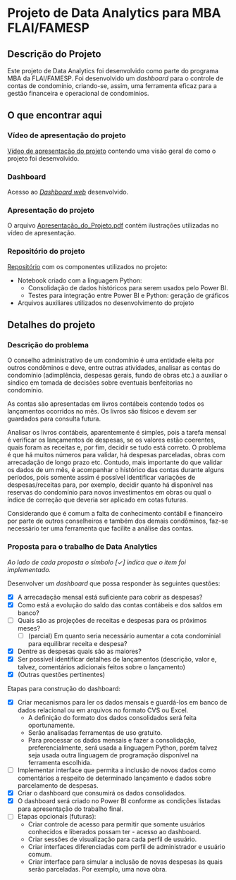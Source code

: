 # Projeto de Data Analytics para MBA FLAI/FAMESP

## Descrição do Projeto
Este projeto de Data Analytics foi desenvolvido como parte do programa MBA da FLAI/FAMESP. Foi desenvolvido um _dashboard_ para o controle de contas de condomínio, criando-se, assim, uma ferramenta eficaz para a gestão financeira e operacional de condomínios.

## O que encontrar aqui
### Vídeo de apresentação do projeto 
[Vídeo de apresentação do projeto]( https://bit.ly/kunyosi_mba_dashboard) 
contendo uma visão geral de como o projeto foi desenvolvido.

### Dashboard 
Acesso ao [_Dashboard web_]( https://bit.ly/kunyosi_mba_dashboard_web) desenvolvido.

### Apresentação do projeto
O arquivo  [Apresentação_do_Projeto.pdf]( https://github.com/mkunyosi/FLAI_FAMESP/blob/learning/DataAnalytics/Apresenta%C3%A7%C3%A3o_do_Projeto.pdf) contém ilustrações utilizadas no vídeo de apresentação.

### Repositório do projeto 
[Repositório](https://bit.ly/kunyosi_mba_dashboard_dados_projeto) com os componentes utilizados no projeto:
- Notebook criado com a linguagem Python:
   - Consolidação de dados históricos para serem usados pelo Power BI.
   - Testes para integração entre Power BI e Python: geração de gráficos 
- Arquivos auxiliares utilizados no desenvolvimento do projeto

## Detalhes do projeto
### Descrição do problema
O conselho administrativo de um condomínio é uma entidade eleita por outros condôminos e deve, entre outras atividades, analisar as contas do condomínio (adimplência, despesas gerais, fundo de obras etc.) a auxiliar o síndico em tomada de decisões sobre eventuais benfeitorias no condomínio. 

As contas são apresentadas em livros contábeis contendo todos os lançamentos ocorridos no mês. Os livros são físicos e devem ser guardados para consulta futura. 

Analisar os livros contábeis, aparentemente é simples, pois a tarefa mensal é verificar os lançamentos de despesas, se os valores estão coerentes, quais foram as receitas e, por fim,  decidir se tudo está correto. O problema é que há muitos números para validar, há despesas parceladas, obras com arrecadação de longo prazo etc. Contudo, mais importante do que validar os dados de um mês, é acompanhar o histórico das contas durante alguns períodos, pois somente assim é possível identificar variações de despesas/receitas para, por exemplo, decidir quanto há disponível nas reservas do condomínio para novos investimentos em obras ou qual o índice de correção que deveria ser aplicado em cotas futuras.

Considerando que é comum a falta de conhecimento contábil e financeiro por parte de outros conselheiros e também dos demais condôminos, faz-se necessário ter uma ferramenta que facilite a análise das contas.


### Proposta para o trabalho de Data Analytics 
_Ao lado de cada proposta o símbolo [&#10003;] indica que o item foi implementado._

Desenvolver um _dashboard_ que possa responder às seguintes questões:
- [x] A arrecadação mensal está suficiente para cobrir as despesas?
- [x] Como está a evolução do saldo das contas contábeis e dos saldos em banco?
- [ ] Quais são as projeções de receitas e despesas para os próximos meses?
  - [ ] (parcial) Em quanto seria necessário aumentar a cota condominial para equilibrar receita e despesa?
- [x] Dentre as despesas quais são as maiores?
- [x] Ser possível identificar detalhes de lançamentos (descrição, valor e, talvez, comentários adicionais feitos sobre o lançamento)
- [x] (Outras questões pertinentes)

Etapas para construção do dashboard:
- [x] Criar mecanismos para ler os dados mensais e guardá-los em banco de dados relacional ou em arquivos no formato CVS ou Excel. 
  - A definição do formato dos dados consolidados será feita oportunamente.
  - Serão analisadas ferramentas de uso gratuito.
  - Para processar os dados mensais e fazer a consolidação, preferencialmente, será usada a linguagem Python, porém talvez seja usada outra linguagem de programação disponível na ferramenta escolhida.
- [ ] Implementar interface que permita a inclusão de novos dados como comentários a respeito de determinado lançamento e dados sobre parcelamento de despesas.
- [x] Criar o dashboard que consumirá os dados consolidados.
- [x] O dashboard será criado no Power BI conforme as condições listadas para apresentação do trabalho final.
- [ ] Etapas opcionais (futuras):
  - Criar controle de acesso para permitir que somente usuários conhecidos e liberados possam ter   - acesso ao dashboard.
  - Criar sessões de visualização para cada perfil de usuário.
  - Criar interfaces diferenciadas com perfil de administrador e usuário comum. 
  - Criar interface para simular a inclusão de novas despesas às quais serão parceladas. Por exemplo, uma nova obra.



 
